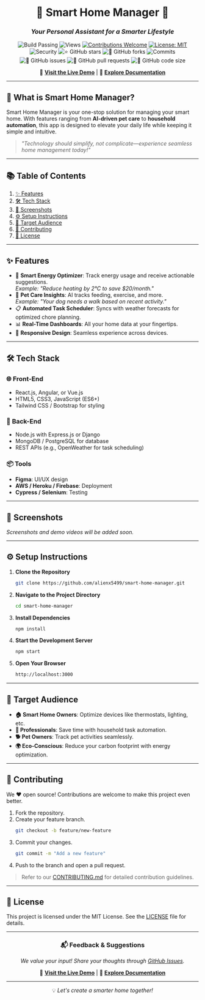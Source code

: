 
<div align="center">

# 🌟 **Smart Home Manager** 🌟  
### *Your Personal Assistant for a Smarter Lifestyle*

![Build Passing](https://img.shields.io/badge/build-passing-success?style=flat-square)
![Views](https://hits.dwyl.com/alienx5499/smart-home-manager.svg)
[![Contributions Welcome](https://img.shields.io/badge/contributions-welcome-brightgreen.svg?style=flat-square)](https://github.com/alienx5499/smart-home-manager/blob/main/CONTRIBUTING.md)
[![License: MIT](https://custom-icon-badges.herokuapp.com/github/license/alienx5499/smart-home-manager?logo=law&logoColor=white)](https://github.com/alienx5499/smart-home-manager/blob/main/LICENSE)
![Security](https://snyk.io/test/github/dwyl/hapi-auth-jwt2/badge.svg?targetFile=package.json)
![⭐ GitHub stars](https://img.shields.io/github/stars/alienx5499/smart-home-manager?style=social)
![🍴 GitHub forks](https://img.shields.io/github/forks/alienx5499/smart-home-manager?style=social)
![Commits](https://badgen.net/github/commits/alienx5499/smart-home-manager)
![🐛 GitHub issues](https://img.shields.io/github/issues/alienx5499/smart-home-manager)
![📂 GitHub pull requests](https://img.shields.io/github/issues-pr/alienx5499/smart-home-manager)
![💾 GitHub code size](https://img.shields.io/github/languages/code-size/alienx5499/smart-home-manager)

🔗 **[Visit the Live Demo](#)** | 📑 **[Explore Documentation](#)**

</div>

---

## 🏡 **What is Smart Home Manager?**

Smart Home Manager is your one-stop solution for managing your smart home. With features ranging from **AI-driven pet care** to **household automation**, this app is designed to elevate your daily life while keeping it simple and intuitive.  
> *"Technology should simplify, not complicate—experience seamless home management today!"*

---

## **📚 Table of Contents**
1. [✨ Features](#-features)
2. [🛠️ Tech Stack](#️-tech-stack)
3. [📸 Screenshots](#-screenshots)
4. [⚙️ Setup Instructions](#️-setup-instructions)
5. [🎯 Target Audience](#-target-audience)
6. [🤝 Contributing](#-contributing)
7. [📜 License](#-license)

---

## **✨ Features**  
- 🏡 **Smart Energy Optimizer**: Track energy usage and receive actionable suggestions.  
  *Example: "Reduce heating by 2°C to save $20/month."*  
- 🐾 **Pet Care Insights**: AI tracks feeding, exercise, and more.  
  *Example: "Your dog needs a walk based on recent activity."*  
- 📋 **Automated Task Scheduler**: Syncs with weather forecasts for optimized chore planning.  
- 📊 **Real-Time Dashboards**: All your home data at your fingertips.  
- 📱 **Responsive Design**: Seamless experience across devices.

---

## **🛠️ Tech Stack**

### 🌐 **Front-End**
- React.js, Angular, or Vue.js
- HTML5, CSS3, JavaScript (ES6+)
- Tailwind CSS / Bootstrap for styling  

### 🔧 **Back-End**
- Node.js with Express.js or Django
- MongoDB / PostgreSQL for database
- REST APIs (e.g., OpenWeather for task scheduling)

### 📦 **Tools**
- **Figma**: UI/UX design  
- **AWS / Heroku / Firebase**: Deployment  
- **Cypress / Selenium**: Testing

---

## **📸 Screenshots**  

*Screenshots and demo videos will be added soon.*  

---

## **⚙️ Setup Instructions**

1. **Clone the Repository**
   ```bash
   git clone https://github.com/alienx5499/smart-home-manager.git
   ```
2. **Navigate to the Project Directory**
   ```bash
   cd smart-home-manager
   ```
3. **Install Dependencies**
   ```bash
   npm install
   ```
4. **Start the Development Server**
   ```bash
   npm start
   ```
5. **Open Your Browser**
   ```bash
   http://localhost:3000
   ```

---

## **🎯 Target Audience**
- **🏠 Smart Home Owners**: Optimize devices like thermostats, lighting, etc.  
- **💼 Professionals**: Save time with household task automation.  
- **🐕 Pet Owners**: Track pet activities seamlessly.  
- **🌍 Eco-Conscious**: Reduce your carbon footprint with energy optimization.

---

## **🤝 Contributing**

We ❤️ open source! Contributions are welcome to make this project even better.  
1. Fork the repository.  
2. Create your feature branch.  
   ```bash
   git checkout -b feature/new-feature
   ```
3. Commit your changes.  
   ```bash
   git commit -m "Add a new feature"
   ```
4. Push to the branch and open a pull request.

> Refer to our [CONTRIBUTING.md](CONTRIBUTING.md) for detailed contribution guidelines.

---

## **📜 License**

This project is licensed under the MIT License. See the [LICENSE](LICENSE) file for details.

---

<div align="center">

### 📬 **Feedback & Suggestions**
*We value your input! Share your thoughts through [GitHub Issues](https://github.com/alienx5499/smart-home-manager/issues).*

🔗 **[Visit the Live Demo](#)** | 📑 **[Explore Documentation](#)**  

---

💡 *Let's create a smarter home together!*
</div>
